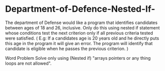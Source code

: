 # Department-of-Defence-Nested-If-

The department of Defense would like a program that identifies candidates
between ages of 18 and 26, inclusive. Only do this  using nested if 
statement whose conditions test the next criterion only if all previous criteria tested 
were satisfied. ( E.g: If a candidates age is 20 years old and he directly puts this age in the program
it will give an error. The program will identify that candidate is eligible when he passes the previous 
criterion. )

Word Problem
Solve only using (Nested if) "arrays pointers or any thing loops are not allowed".
